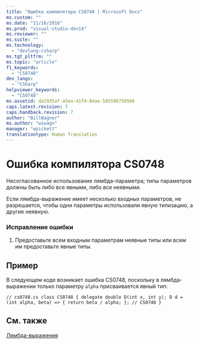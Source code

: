 ```yaml
---
title: "Ошибка компилятора CS0748 | Microsoft Docs"
ms.custom: ""
ms.date: "11/16/2016"
ms.prod: "visual-studio-dev14"
ms.reviewer: ""
ms.suite: ""
ms.technology: 
  - "devlang-csharp"
ms.tgt_pltfrm: ""
ms.topic: "article"
f1_keywords: 
  - "CS0748"
dev_langs: 
  - "CSharp"
helpviewer_keywords: 
  - "CS0748"
ms.assetid: da1935af-a5ea-41f4-84ae-58559b750566
caps.latest.revision: 7
caps.handback.revision: 7
author: "BillWagner"
ms.author: "wiwagn"
manager: "wpickett"
translationtype: Human Translation
---
```

# Ошибка компилятора CS0748
Несогласованное использование лямбда\-параметра; типы параметров должны быть либо все явными, либо все неявными.  
  
 Если лямбда\-выражение имеет несколько входных параметров, не разрешается, чтобы одни параметры использовали явную типизацию, а другие неявную.  
  
### Исправление ошибки  
  
1.  Предоставьте всем входным параметрам неявные типы или всем им предоставьте явные типы.  
  
## Пример  
 В следующем коде возникает ошибка CS0748, поскольку в лямбда\-выражении только параметру `alpha` присваивается явный тип:  
  
```  
// cs0748.cs class CS0748 { delegate double D(int x, int y); D d = (int alpha, beta) => { return beta / alpha; }; // CS0748 }  
```  
  
## См. также  
 [Лямбда\-выражения](../../csharp/programming-guide/statements-expressions-operators/lambda-expressions.md)